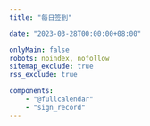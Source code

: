 ```yaml
---
title: "每日签到"

date: "2023-03-28T00:00:00+08:00"

onlyMain: false
robots: noindex, nofollow
sitemap_exclude: true
rss_exclude: true

components:
    - "@fullcalendar"
    - "sign_record"
---
```

